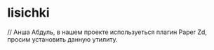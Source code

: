 # lisichki
// Анша Абдуль, в нашем проекте используеться плагин Paper Zd, просим установить данную утилиту.
